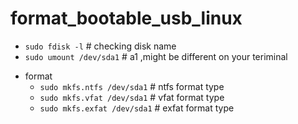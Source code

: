 # format_bootable_usb_linux
 - `sudo fdisk -l` # checking disk name 
 - `sudo umount /dev/sda1` # a1 ,might be different on your teriminal 
 * format  
    - `sudo mkfs.ntfs /dev/sda1`   # ntfs format type
    - `sudo mkfs.vfat /dev/sda1`   # vfat format type
    - `sudo mkfs.exfat /dev/sda1`  # exfat format type
